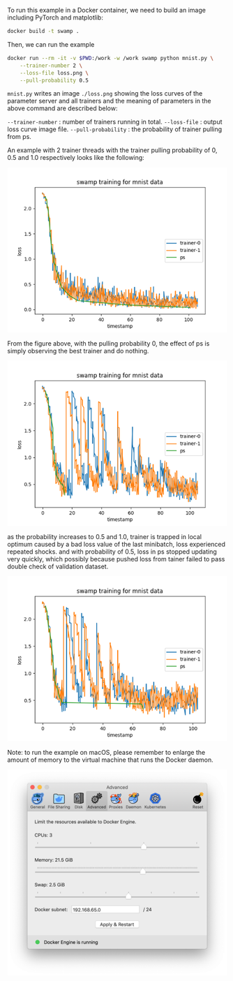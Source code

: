 To run this example in a Docker container, we need to build an image including PyTorch and matplotlib:

```bash
docker build -t swamp .
```

Then, we can run the example

```bash
docker run --rm -it -v $PWD:/work -w /work swamp python mnist.py \
    --trainer-number 2 \
    --loss-file loss.png \
    --pull-probability 0.5
```

`mnist.py` writes an image `./loss.png` showing the loss curves of the parameter server and all trainers and the meaning of parameters in the above command are described below:

`--trainer-number` : number of trainers running in total. 
`--loss-file` : output loss curve image file.
 `--pull-probability` : the probability of trainer pulling from ps.

An example with 2 trainer threads with the trainer pulling probability of 0, 0.5 and 1.0 respectively looks like the following:

![](curves/loss_with_pull_prob_0.png)

From the figure above, with the pulling probability 0, the effect of ps is simply observing the best trainer and do nothing.

![](curves/loss_with_pull_prob_0_5.png)

as the probability increases to 0.5 and 1.0, trainer is trapped in local optimum caused by a bad loss value of the last minibatch, loss experienced repeated shocks. and with probability of 0.5, loss in ps stopped updating very quickly, which possibly because pushed loss from tainer failed to pass double check of validation dataset.

![](curves/loss_with_pull_prob_1.png)

Note: to run the example on macOS, please remember to enlarge the amount of memory to the virtual machine that runs the Docker daemon.

![](docker-macos.png)

